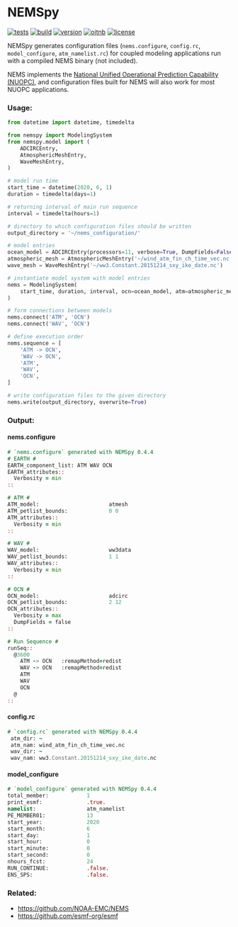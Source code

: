 # NEMSpy
[![tests](https://github.com/noaa-ocs-modeling/NEMSpy/workflows/tests/badge.svg)](https://github.com/noaa-ocs-modeling/NEMSpy/actions?query=workflow%3Atests)
[![build](https://github.com/noaa-ocs-modeling/NEMSpy/workflows/build/badge.svg)](https://github.com/noaa-ocs-modeling/NEMSpy/actions?query=workflow%3Abuild)
[![version](https://img.shields.io/pypi/v/nemspy)](https://pypi.org/project/nemspy)
[![oitnb](https://sourceforge.net/p/oitnb/code/ci/default/tree/_doc/_static/oitnb.svg?format=raw)](https://sourceforge.net/p/oitnb/code)
[![license](https://img.shields.io/badge/license-MIT-yellow.svg)](https://opensource.org/licenses/MIT)

NEMSpy generates configuration files (`nems.configure`, `config.rc`, `model_configure`, `atm_namelist.rc`) 
for coupled modeling applications run with a compiled NEMS binary (not included). 

NEMS implements the [National Unified Operational Prediction Capability (NUOPC)](https://www.earthsystemcog.org/projects/nuopc/), 
and configuration files built for NEMS will also work for most NUOPC applications.

### Usage:
```python
from datetime import datetime, timedelta

from nemspy import ModelingSystem
from nemspy.model import (
    ADCIRCEntry,
    AtmosphericMeshEntry,
    WaveMeshEntry,
)

# model run time
start_time = datetime(2020, 6, 1)
duration = timedelta(days=1)

# returning interval of main run sequence
interval = timedelta(hours=1)

# directory to which configuration files should be written
output_directory = '~/nems_configuration/'

# model entries
ocean_model = ADCIRCEntry(processors=11, verbose=True, DumpFields=False)
atmospheric_mesh = AtmosphericMeshEntry('~/wind_atm_fin_ch_time_vec.nc')
wave_mesh = WaveMeshEntry('~/ww3.Constant.20151214_sxy_ike_date.nc')

# instantiate model system with model entries
nems = ModelingSystem(
    start_time, duration, interval, ocn=ocean_model, atm=atmospheric_mesh, wav=wave_mesh,
)

# form connections between models
nems.connect('ATM', 'OCN')
nems.connect('WAV', 'OCN')

# define execution order
nems.sequence = [
    'ATM -> OCN',
    'WAV -> OCN',
    'ATM',
    'WAV',
    'OCN',
]

# write configuration files to the given directory
nems.write(output_directory, overwrite=True)
```

### Output:
#### nems.configure
```fortran
# `nems.configure` generated with NEMSpy 0.4.4
# EARTH #
EARTH_component_list: ATM WAV OCN
EARTH_attributes::
  Verbosity = min
::

# ATM #
ATM_model:                      atmesh
ATM_petlist_bounds:             0 0
ATM_attributes::
  Verbosity = min
::

# WAV #
WAV_model:                      ww3data
WAV_petlist_bounds:             1 1
WAV_attributes::
  Verbosity = min
::

# OCN #
OCN_model:                      adcirc
OCN_petlist_bounds:             2 12
OCN_attributes::
  Verbosity = max
  DumpFields = false
::

# Run Sequence #
runSeq::
  @3600
    ATM -> OCN   :remapMethod=redist
    WAV -> OCN   :remapMethod=redist
    ATM
    WAV
    OCN
  @
::
```

#### config.rc
```fortran
# `config.rc` generated with NEMSpy 0.4.4
 atm_dir: ~
 atm_nam: wind_atm_fin_ch_time_vec.nc
 wav_dir: ~
 wav_nam: ww3.Constant.20151214_sxy_ike_date.nc
```

#### model_configure
```fortran
# `model_configure` generated with NEMSpy 0.4.4
total_member:            1
print_esmf:              .true.
namelist:                atm_namelist
PE_MEMBER01:             13
start_year:              2020
start_month:             6
start_day:               1
start_hour:              0
start_minute:            0
start_second:            0
nhours_fcst:             24
RUN_CONTINUE:            .false.
ENS_SPS:                 .false.
```

### Related:
- https://github.com/NOAA-EMC/NEMS
- https://github.com/esmf-org/esmf
